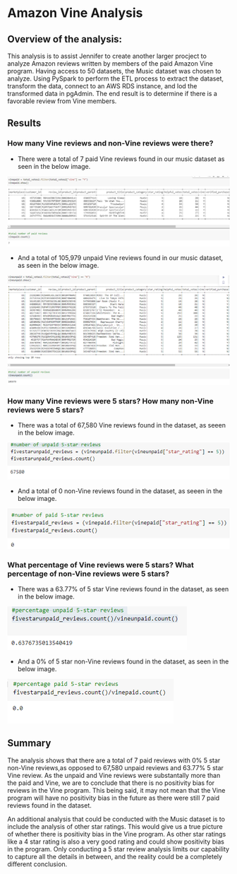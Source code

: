 # Amazon Vine Analysis

## Overview of the analysis:
 
This analysis is to assist Jennifer to create another larger procject to analyze Amazon reviews written by members of the paid Amazon Vine program. Having access to 50 datasets, the Music dataset was chosen to analyze. Using PySpark to perform the ETL process to extract the dataset, transform the data, connect to an AWS RDS instance, and lod the transformed data in pgAdmin. The end result is to determine if there is a favorable review from Vine members. 

## Results

### How many Vine reviews and non-Vine reviews were there?

* There were a total of 7 paid Vine reviews found in our music dataset as seen in the below image. 

![vinepaid_reviews.PNG](https://github.com/nyoung246/Amazon_Vine_Analysis/blob/main/Resources/vinepaid_reviews.PNG)

* And a total of 105,979 unpaid Vine reviews found in our music dataset, as seen in the below image.

![vineunpaid_reviews.PNG](https://github.com/nyoung246/Amazon_Vine_Analysis/blob/main/Resources/vineunpaid_reviews.PNG)


### How many Vine reviews were 5 stars? How many non-Vine reviews were 5 stars?

* There was a total of 67,580 Vine reviews found in the dataset, as seeen in the below image.

![5star_vinereview.PNG](https://github.com/nyoung246/Amazon_Vine_Analysis/blob/main/Resources/5star_vinereview.PNG)

* And a total of 0 non-Vine reviews found in the dataset, as seeen in the below image.

![5star_nonvinereview.PNG](https://github.com/nyoung246/Amazon_Vine_Analysis/blob/main/Resources/5star_nonvinereview.PNG)

### What percentage of Vine reviews were 5 stars? What percentage of non-Vine reviews were 5 stars?

* There was a 63.77% of 5 star Vine reviews found in the dataset, as seen in the below image.

![percent5star_vine.PNG](https://github.com/nyoung246/Amazon_Vine_Analysis/blob/main/Resources/percent5star_vine.PNG)

* And a 0% of 5 star non-Vine reviews found in the dataset, as seen in the below image.

![percent5star_nonvine.PNG](https://github.com/nyoung246/Amazon_Vine_Analysis/blob/main/Resources/percent5star_nonvine.PNG)

## Summary

The analysis shows that there are a total of 7 paid reviews with 0% 5 star non-Vine reviews,as opposed to 67,580 unpaid reviews and 63.77% 5 star Vine review. As the unpaid and Vine reviews were substantally more than the paid and Vine, we are to conclude that there is no positivity bias for reviews in the Vine program. This being said, it may not mean that the Vine program will have no positivity bias in the future as there were still 7 paid reviews found in the dataset.

An additional analysis that could be conducted with the Music dataset is to include the analysis of other star ratings. This would give us a true picture of whether there is positivity bias in the Vine program. As other star ratings like a 4 star rating is also a very good rating and could show positivity bias in the program. Only conducting a 5 star review analysis limits our capability to capture all the details in between, and the reality could be a completely different conclusion.
